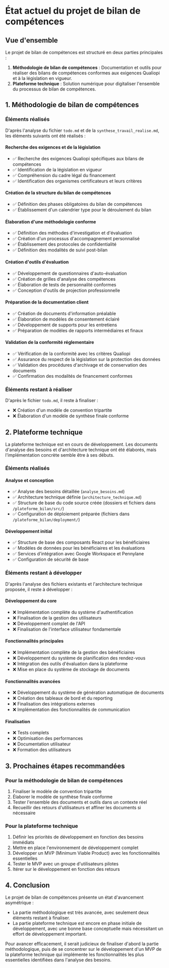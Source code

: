 # État actuel du projet de bilan de compétences

## Vue d'ensemble

Le projet de bilan de compétences est structuré en deux parties principales :

1. **Méthodologie de bilan de compétences** : Documentation et outils pour réaliser des bilans de compétences conformes aux exigences Qualiopi et à la législation en vigueur.
2. **Plateforme technique** : Solution numérique pour digitaliser l'ensemble du processus de bilan de compétences.

## 1. Méthodologie de bilan de compétences

### Éléments réalisés

D'après l'analyse du fichier `todo.md` et de la `synthese_travail_realise.md`, les éléments suivants ont été réalisés :

#### Recherche des exigences et de la législation

- ✅ Recherche des exigences Qualiopi spécifiques aux bilans de compétences
- ✅ Identification de la législation en vigueur
- ✅ Compréhension du cadre légal du financement
- ✅ Identification des organismes certificateurs et leurs critères

#### Création de la structure du bilan de compétences

- ✅ Définition des phases obligatoires du bilan de compétences
- ✅ Établissement d'un calendrier type pour le déroulement du bilan

#### Élaboration d'une méthodologie conforme

- ✅ Définition des méthodes d'investigation et d'évaluation
- ✅ Création d'un processus d'accompagnement personnalisé
- ✅ Établissement des protocoles de confidentialité
- ✅ Définition des modalités de suivi post-bilan

#### Création d'outils d'évaluation

- ✅ Développement de questionnaires d'auto-évaluation
- ✅ Création de grilles d'analyse des compétences
- ✅ Élaboration de tests de personnalité conformes
- ✅ Conception d'outils de projection professionnelle

#### Préparation de la documentation client

- ✅ Création de documents d'information préalable
- ✅ Élaboration de modèles de consentement éclairé
- ✅ Développement de supports pour les entretiens
- ✅ Préparation de modèles de rapports intermédiaires et finaux

#### Validation de la conformité réglementaire

- ✅ Vérification de la conformité avec les critères Qualiopi
- ✅ Assurance du respect de la législation sur la protection des données
- ✅ Validation des procédures d'archivage et de conservation des documents
- ✅ Confirmation des modalités de financement conformes

### Éléments restant à réaliser

D'après le fichier `todo.md`, il reste à finaliser :

- ❌ Création d'un modèle de convention tripartite
- ❌ Élaboration d'un modèle de synthèse finale conforme

## 2. Plateforme technique

La plateforme technique est en cours de développement. Les documents d'analyse des besoins et d'architecture technique ont été élaborés, mais l'implémentation concrète semble être à ses débuts.

### Éléments réalisés

#### Analyse et conception

- ✅ Analyse des besoins détaillée (`analyse_besoins.md`)
- ✅ Architecture technique définie (`architecture_technique.md`)
- ✅ Structure de base du code source créée (dossiers et fichiers dans `/plateforme_bilan/src/`)
- ✅ Configuration de déploiement préparée (fichiers dans `/plateforme_bilan/deployment/`)

#### Développement initial

- ✅ Structure de base des composants React pour les bénéficiaires
- ✅ Modèles de données pour les bénéficiaires et les évaluations
- ✅ Services d'intégration avec Google Workspace et Pennylane
- ✅ Configuration de sécurité de base

### Éléments restant à développer

D'après l'analyse des fichiers existants et l'architecture technique proposée, il reste à développer :

#### Développement du core

- ❌ Implémentation complète du système d'authentification
- ❌ Finalisation de la gestion des utilisateurs
- ❌ Développement complet de l'API
- ❌ Finalisation de l'interface utilisateur fondamentale

#### Fonctionnalités principales

- ❌ Implémentation complète de la gestion des bénéficiaires
- ❌ Développement du système de planification des rendez-vous
- ❌ Intégration des outils d'évaluation dans la plateforme
- ❌ Mise en place du système de stockage de documents

#### Fonctionnalités avancées

- ❌ Développement du système de génération automatique de documents
- ❌ Création des tableaux de bord et du reporting
- ❌ Finalisation des intégrations externes
- ❌ Implémentation des fonctionnalités de communication

#### Finalisation

- ❌ Tests complets
- ❌ Optimisation des performances
- ❌ Documentation utilisateur
- ❌ Formation des utilisateurs

## 3. Prochaines étapes recommandées

### Pour la méthodologie de bilan de compétences

1. Finaliser le modèle de convention tripartite
2. Élaborer le modèle de synthèse finale conforme
3. Tester l'ensemble des documents et outils dans un contexte réel
4. Recueillir des retours d'utilisateurs et affiner les documents si nécessaire

### Pour la plateforme technique

1. Définir les priorités de développement en fonction des besoins immédiats
2. Mettre en place l'environnement de développement complet
3. Développer un MVP (Minimum Viable Product) avec les fonctionnalités essentielles
4. Tester le MVP avec un groupe d'utilisateurs pilotes
5. Itérer sur le développement en fonction des retours

## 4. Conclusion

Le projet de bilan de compétences présente un état d'avancement asymétrique :

- La partie méthodologique est très avancée, avec seulement deux éléments restant à finaliser.
- La partie plateforme technique est encore en phase initiale de développement, avec une bonne base conceptuelle mais nécessitant un effort de développement important.

Pour avancer efficacement, il serait judicieux de finaliser d'abord la partie méthodologique, puis de se concentrer sur le développement d'un MVP de la plateforme technique qui implémente les fonctionnalités les plus essentielles identifiées dans l'analyse des besoins.
